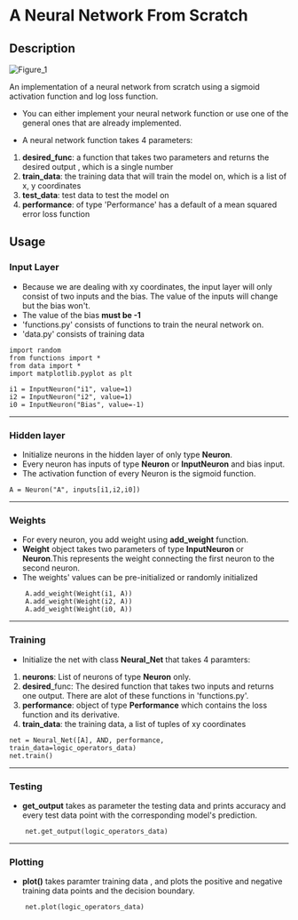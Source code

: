 # A Neural Network From Scratch

## Description

![Figure_1](https://github.com/Yousefbahr/A-Neural-Network-From-Scratch/assets/101262861/91911a80-6f58-46da-8492-f022ec23cb16)


An implementation of a neural network from scratch using a 
sigmoid activation function and log loss function.

- You can either implement your neural network function or use one of the 
general ones that are already implemented.

- A neural network function takes 4 parameters: 
1. **desired_func**: a function that takes two parameters and returns the desired output , which is a single number 
2. **train_data**: the training data that will train the model on, which is a list of x, y coordinates
3. **test_data**: test data to test the model on
4. **performance**: of type 'Performance' has a default of a mean squared error loss function


## Usage


### Input Layer
- Because we are dealing with xy coordinates, the input layer will only consist of two inputs
and the bias. The value of the inputs will change but the bias won't.
- The value of the bias **must be -1**
- 'functions.py' consists of functions to train the neural network on.
- 'data.py' consists of training data
````
import random
from functions import *
from data import *
import matplotlib.pyplot as plt

i1 = InputNeuron("i1", value=1)
i2 = InputNeuron("i2", value=1)
i0 = InputNeuron("Bias", value=-1)
````

---

### Hidden layer

- Initialize neurons in the hidden layer of only type **Neuron**.
- Every neuron has inputs of type **Neuron** or **InputNeuron** and bias input.
- The activation function of every Neuron is the sigmoid function.

```
A = Neuron("A", inputs[i1,i2,i0])
```
---

### Weights

- For every neuron, you add weight using **add_weight** function. 
- **Weight** object takes two parameters of type **InputNeuron** or **Neuron**.This represents the weight connecting the first neuron to the second neuron.
- The weights' values can be pre-initialized or randomly initialized

```
    A.add_weight(Weight(i1, A))
    A.add_weight(Weight(i2, A))
    A.add_weight(Weight(i0, A))
```
---

### Training
- Initialize the net with class **Neural_Net** that takes 4 paramters:
1. **neurons**: List of neurons of type **Neuron** only.
2. **desired**_func: The desired function that takes two inputs and returns one output. There are alot of these functions in 'functions.py'.
3. **performance**: object of type **Performance** which contains the loss function and its derivative.
4. **train_data**: the training data, a list of tuples of xy coordinates

```
net = Neural_Net([A], AND, performance, train_data=logic_operators_data)
net.train()
```
---

### Testing
- **get_output** takes as parameter the testing data and prints accuracy and every test data point with the corresponding model's prediction.

```
    net.get_output(logic_operators_data)
```
---

### Plotting 

- **plot()** takes paramter training data , and plots the positive and negative training data points
and the decision boundary.

```
    net.plot(logic_operators_data)
```
